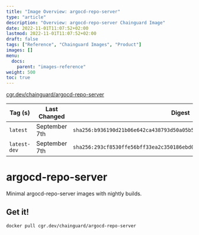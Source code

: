 ```yaml
---
title: "Image Overview: argocd-repo-server"
type: "article"
description: "Overview: argocd-repo-server Chainguard Image"
date: 2022-11-01T11:07:52+02:00
lastmod: 2022-11-01T11:07:52+02:00
draft: false
tags: ["Reference", "Chainguard Images", "Product"]
images: []
menu:
  docs:
    parent: "images-reference"
weight: 500
toc: true
---
```


[cgr.dev/chainguard/argocd-repo-server](https://github.com/chainguard-images/images/tree/main/images/argocd-repo-server)

| Tag (s)       | Last Changed  | Digest                                                                    |
|---------------|---------------|---------------------------------------------------------------------------|
|  `latest`     | September 7th | `sha256:b936190d21b06e642ca438793d50a05b527d8abca4dae23086da6b0363b798c8` |
|  `latest-dev` | September 7th | `sha256:293cf8530ffe56bff33ea2c350186ebd08d0010744d0bcbcb308439b7a9d5ec8` |

# argocd-repo-server

Minimal argocd-repo-server images with nightly builds.

## Get it!

```shell
docker pull cgr.dev/chainguard/argocd-repo-server
```
